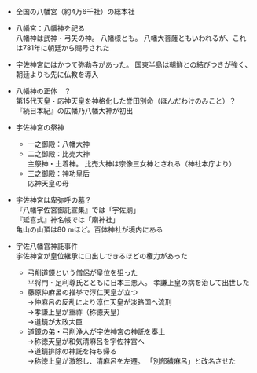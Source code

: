 - 全国の八幡宮（約4万6千社）の総本社

- 八幡宮：八幡神を祀る  
八幡神は武神・弓矢の神。
八幡様とも。
八幡大菩薩ともいわれるが、これは781年に朝廷から賜号された

- 宇佐神宮にはかつて弥勒寺があった。
国東半島は朝鮮との結びつきが強く、朝廷よりも先に仏教を導入

- 八幡神の正体　？  
第15代天皇・応神天皇を神格化した誉田別命（ほんだわけのみこと）？  
『続日本紀』の広幡乃八幡大神が初出

- 宇佐神宮の祭神
    - 一之御殿：八幡大神
    - 二之御殿：比売大神  
    主祭神・土着神。
    比売大神は宗像三女神とされる（神社本庁より）
    - 三之御殿：神功皇后  
    応神天皇の母

- 宇佐神宮は卑弥呼の墓？  
『八幡宇佐宮御託宣集』では「宇佐廟」  
『延喜式』神名帳では「廟神社」  
亀山の山頂は80 mほど。百体神社が境内にある

- 宇佐八幡宮神託事件  
宇佐神宮が皇位継承に口出しできるほどの権力があった
    - 弓削道鏡という僧侶が皇位を狙った  
    平将門・足利尊氏とともに日本三悪人。
    孝謙上皇の病を治して出世した
    - 藤原仲麻呂の推挙で淳仁天皇が立つ  
    →仲麻呂の反乱により淳仁天皇が淡路国へ流刑  
    →孝謙上皇が重祚（称徳天皇）  
    →道鏡が太政大臣
    - 道鏡の弟・弓削浄人が宇佐神宮の神託を奏上  
    →称徳天皇が和気清麻呂を宇佐神宮へ  
    →道鏡排除の神託を持ち帰る  
    →称徳上皇が激怒し、清麻呂を左遷。
    「別部穢麻呂」と改名させた

